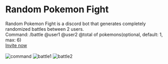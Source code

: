 # Random Pokemon Fight

Random Pokemon Fight is a discord bot that generates completely randomized battles between 2 users.
<br>
Command: /battle @user1 @user2 @total of pokemons(optional, default: 1, max: 6)
<br>
[Invite now](https://discord.com/oauth2/authorize?client_id=1230548300944510997&permissions=2147485696&scope=bot)
<br>
<br>
![command](https://github.com/DavideZenobi/java-discord-bot/assets/55576514/5903f7ef-a5ce-4b49-bc36-74a30ab062ce)
![battle1](https://github.com/DavideZenobi/java-discord-bot/assets/55576514/24f46742-56a1-4ced-93df-bfb993bc60a8)
![battle2](https://github.com/DavideZenobi/java-discord-bot/assets/55576514/a8ab400d-9953-49db-9e17-a0831c4e924c)
